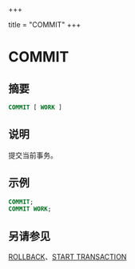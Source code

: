 +++

title = "COMMIT"
+++

# COMMIT

## 摘要

``` sql
COMMIT [ WORK ]
```

## 说明

提交当前事务。

## 示例

``` sql
COMMIT;
COMMIT WORK;
```

## 另请参见

[ROLLBACK](./rollback.html)、[START TRANSACTION](./start-transaction.html)